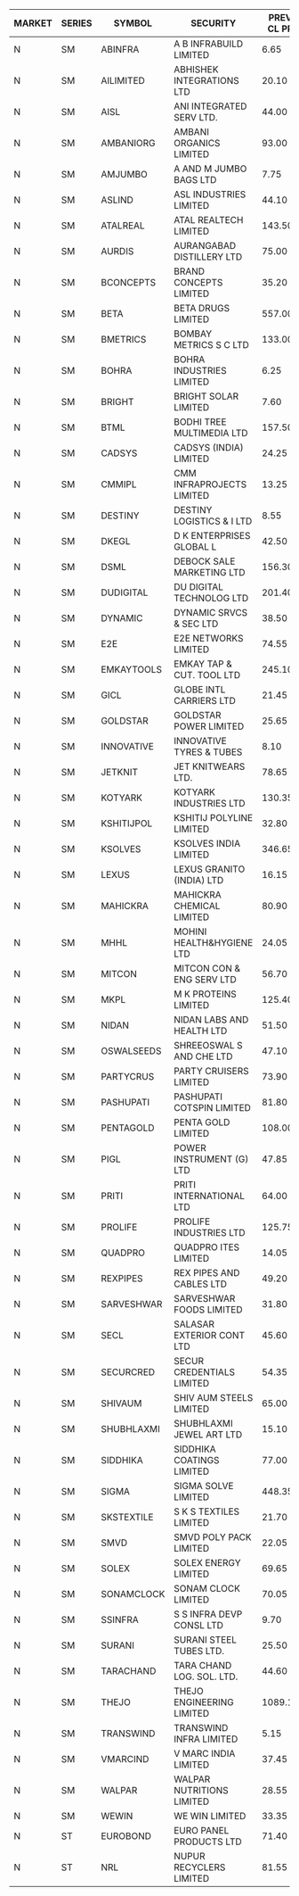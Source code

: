


| MARKET | SERIES | SYMBOL | SECURITY | PREV CL PR | OPEN PRICE | HIGH PRICE | LOW PRICE | CLOSE PRICE | NET TRDVAL | NET TRDQTY | CORP IND | HI 52 WK | LO 52 WK |
| ----- | ----- | ----- | ----- | ----- | ----- | ----- | ----- | ----- | ----- | ----- | ----- | ----- | ----- |
| N | SM | ABINFRA | A B INFRABUILD LIMITED | 6.65 | 6.35 | 6.35 | 6.35 | 6.35 | 50800.00 | 8000 |  | 11.15 | 5.00 |
| N | SM | AILIMITED | ABHISHEK INTEGRATIONS LTD | 20.10 | 20.10 | 20.10 | 20.10 | 20.10 | 60300.00 | 3000 |  | 38.60 | 19.00 |
| N | SM | AISL | ANI INTEGRATED SERV LTD. | 44.00 | 43.00 | 44.25 | 43.00 | 44.25 | 104700.00 | 2400 |  | 71.00 | 20.85 |
| N | SM | AMBANIORG | AMBANI ORGANICS LIMITED | 93.00 | 91.00 | 97.65 | 91.00 | 97.65 | 761200.00 | 8000 |  | 114.85 | 43.70 |
| N | SM | AMJUMBO | A AND M JUMBO BAGS LTD | 7.75 | 7.40 | 7.40 | 7.40 | 7.40 | 59200.00 | 8000 |  | 14.40 | 7.40 |
| N | SM | ASLIND | ASL INDUSTRIES LIMITED | 44.10 | 44.10 | 46.25 | 44.10 | 46.25 | 361400.00 | 8000 |  | 46.25 | 11.00 |
| N | SM | ATALREAL | ATAL REALTECH LIMITED | 143.50 | 152.80 | 152.80 | 148.10 | 151.00 | 1204720.00 | 8000 |  | 188.40 | 30.95 |
| N | SM | AURDIS | AURANGABAD DISTILLERY LTD | 75.00 | 77.50 | 77.50 | 77.50 | 77.50 | 310000.00 | 4000 |  | 86.00 | 29.60 |
| N | SM | BCONCEPTS | BRAND CONCEPTS LIMITED | 35.20 | 36.10 | 36.25 | 36.10 | 36.25 | 542850.00 | 15000 |  | 48.00 | 20.25 |
| N | SM | BETA | BETA DRUGS LIMITED | 557.00 | 557.00 | 557.00 | 550.00 | 557.00 | 887600.00 | 1600 |  | 665.00 | 104.80 |
| N | SM | BMETRICS | BOMBAY METRICS S C LTD | 133.00 | 132.00 | 132.00 | 132.00 | 132.00 | 158400.00 | 1200 |  | 144.10 | 117.90 |
| N | SM | BOHRA | BOHRA INDUSTRIES LIMITED | 6.25 | 5.95 | 5.95 | 5.95 | 5.95 | 226100.00 | 38000 |  | 7.25 | 1.20 |
| N | SM | BRIGHT | BRIGHT SOLAR LIMITED | 7.60 | 8.35 | 8.35 | 8.10 | 8.35 | 7304100.00 | 879000 |  | 15.55 | 4.60 |
| N | SM | BTML | BODHI TREE MULTIMEDIA LTD | 157.50 | 157.50 | 157.50 | 157.50 | 157.50 | 189000.00 | 1200 |  | 162.50 | 64.05 |
| N | SM | CADSYS | CADSYS (INDIA) LIMITED | 24.25 | 25.45 | 25.45 | 25.00 | 25.45 | 253600.00 | 10000 |  | 36.90 | 18.10 |
| N | SM | CMMIPL | CMM INFRAPROJECTS LIMITED | 13.25 | 13.25 | 13.25 | 13.25 | 13.25 | 39750.00 | 3000 |  | 21.05 | 2.85 |
| N | SM | DESTINY | DESTINY LOGISTICS & I LTD | 8.55 | 8.50 | 8.50 | 8.50 | 8.50 | 51000.00 | 6000 |  | 15.35 | 8.15 |
| N | SM | DKEGL | D K ENTERPRISES GLOBAL L | 42.50 | 42.50 | 44.35 | 42.50 | 42.75 | 1553100.00 | 36000 |  | 50.40 | 35.10 |
| N | SM | DSML | DEBOCK SALE MARKETING LTD | 156.30 | 154.00 | 154.00 | 148.50 | 148.50 | 15217200.00 | 102000 |  | 157.00 | 5.75 |
| N | SM | DUDIGITAL | DU DIGITAL TECHNOLOG LTD | 201.40 | 191.35 | 191.35 | 191.35 | 191.35 | 382700.00 | 2000 |  | 212.00 | 95.00 |
| N | SM | DYNAMIC | DYNAMIC SRVCS & SEC LTD | 38.50 | 38.30 | 38.30 | 34.90 | 35.35 | 2341700.00 | 66000 |  | 49.80 | 34.90 |
| N | SM | E2E | E2E NETWORKS LIMITED | 74.55 | 78.25 | 78.25 | 78.25 | 78.25 | 2973500.00 | 38000 |  | 78.25 | 36.00 |
| N | SM | EMKAYTOOLS | EMKAY TAP & CUT. TOOL LTD | 245.10 | 243.00 | 243.00 | 243.00 | 243.00 | 145800.00 | 600 |  | 271.00 | 98.00 |
| N | SM | GICL | GLOBE INTL CARRIERS LTD | 21.45 | 22.05 | 22.05 | 20.45 | 20.45 | 476250.00 | 22500 |  | 25.05 | 16.90 |
| N | SM | GOLDSTAR | GOLDSTAR POWER LIMITED | 25.65 | 24.40 | 24.40 | 24.40 | 24.40 | 146400.00 | 6000 |  | 27.05 | 19.70 |
| N | SM | INNOVATIVE | INNOVATIVE TYRES & TUBES | 8.10 | 7.75 | 8.00 | 7.70 | 7.95 | 398550.00 | 51000 |  | 20.45 | 7.00 |
| N | SM | JETKNIT | JET KNITWEARS LTD. | 78.65 | 82.55 | 82.55 | 82.00 | 82.55 | 865950.00 | 10500 |  | 82.55 | 18.00 |
| N | SM | KOTYARK | KOTYARK INDUSTRIES LTD | 130.35 | 136.85 | 136.85 | 136.85 | 136.85 | 547400.00 | 4000 |  | 136.85 | 67.90 |
| N | SM | KSHITIJPOL | KSHITIJ POLYLINE LIMITED | 32.80 | 33.50 | 33.50 | 33.50 | 33.50 | 156311.00 | 4666 |  | 45.65 | 19.85 |
| N | SM | KSOLVES | KSOLVES INDIA LIMITED | 346.65 | 346.65 | 352.00 | 335.85 | 348.10 | 4162800.00 | 12000 |  | 1718.20 | 295.00 |
| N | SM | LEXUS | LEXUS GRANITO (INDIA) LTD | 16.15 | 16.95 | 16.95 | 16.00 | 16.45 | 65850.00 | 4000 |  | 22.50 | 10.30 |
| N | SM | MAHICKRA | MAHICKRA CHEMICAL LIMITED | 80.90 | 76.70 | 76.70 | 76.70 | 76.70 | 115050.00 | 1500 |  | 96.50 | 75.00 |
| N | SM | MHHL | MOHINI HEALTH&HYGIENE LTD | 24.05 | 26.30 | 28.85 | 25.65 | 28.75 | 6109050.00 | 222000 |  | 39.50 | 18.05 |
| N | SM | MITCON | MITCON CON & ENG SERV LTD | 56.70 | 59.45 | 59.50 | 58.00 | 58.00 | 1305100.00 | 22000 |  | 64.95 | 33.10 |
| N | SM | MKPL | M K PROTEINS LIMITED | 125.40 | 119.15 | 119.15 | 119.15 | 119.15 | 476600.00 | 4000 |  | 158.00 | 75.10 |
| N | SM | NIDAN | NIDAN LABS AND HEALTH LTD | 51.50 | 51.50 | 54.00 | 50.25 | 53.00 | 2254900.00 | 43000 |  | 70.70 | 45.55 |
| N | SM | OSWALSEEDS | SHREEOSWAL S AND CHE LTD | 47.10 | 45.00 | 45.00 | 45.00 | 45.00 | 180000.00 | 4000 |  | 60.00 | 28.00 |
| N | SM | PARTYCRUS | PARTY CRUISERS LIMITED | 73.90 | 73.90 | 76.00 | 73.00 | 76.00 | 1339600.00 | 18000 |  | 76.00 | 16.50 |
| N | SM | PASHUPATI | PASHUPATI COTSPIN LIMITED | 81.80 | 83.00 | 83.00 | 83.00 | 83.00 | 132800.00 | 1600 |  | 99.00 | 50.00 |
| N | SM | PENTAGOLD | PENTA GOLD LIMITED | 108.00 | 108.00 | 108.00 | 108.00 | 108.00 | 324000.00 | 3000 |  | 115.00 | 51.25 |
| N | SM | PIGL | POWER INSTRUMENT (G) LTD | 47.85 | 49.95 | 50.00 | 49.95 | 50.00 | 399800.00 | 8000 |  | 88.60 | 11.20 |
| N | SM | PRITI | PRITI INTERNATIONAL LTD | 64.00 | 61.70 | 61.70 | 61.50 | 61.50 | 394240.00 | 6400 |  | 284.90 | 57.25 |
| N | SM | PROLIFE | PROLIFE INDUSTRIES LTD | 125.75 | 130.75 | 131.25 | 122.00 | 128.80 | 2708700.00 | 21000 |  | 131.60 | 39.75 |
| N | SM | QUADPRO | QUADPRO ITES LIMITED | 14.05 | 15.05 | 15.15 | 15.05 | 15.15 | 361800.00 | 24000 |  | 18.80 | 11.25 |
| N | SM | REXPIPES | REX PIPES AND CABLES LTD | 49.20 | 46.00 | 49.00 | 46.00 | 49.00 | 380000.00 | 8000 |  | 64.35 | 26.00 |
| N | SM | SARVESHWAR | SARVESHWAR FOODS LIMITED | 31.80 | 33.35 | 33.35 | 33.35 | 33.35 | 426880.00 | 12800 |  | 37.85 | 11.70 |
| N | SM | SECL | SALASAR EXTERIOR CONT LTD | 45.60 | 45.00 | 47.85 | 43.35 | 47.85 | 812100.00 | 18000 |  | 48.55 | 9.90 |
| N | SM | SECURCRED | SECUR CREDENTIALS LIMITED | 54.35 | 57.05 | 57.05 | 57.05 | 57.05 | 68460.00 | 1200 |  | 60.80 | 12.00 |
| N | SM | SHIVAUM | SHIV AUM STEELS LIMITED | 65.00 | 65.00 | 65.00 | 65.00 | 65.00 | 5850000.00 | 90000 |  | 65.00 | 46.50 |
| N | SM | SHUBHLAXMI | SHUBHLAXMI JEWEL ART LTD | 15.10 | 14.50 | 14.50 | 14.50 | 14.50 | 14500.00 | 1000 |  | 26.80 | 11.20 |
| N | SM | SIDDHIKA | SIDDHIKA COATINGS LIMITED | 77.00 | 74.05 | 74.05 | 73.50 | 73.50 | 295100.00 | 4000 |  | 94.00 | 45.00 |
| N | SM | SIGMA | SIGMA SOLVE LIMITED | 448.35 | 440.00 | 440.00 | 440.00 | 440.00 | 264000.00 | 600 |  | 615.00 | 33.80 |
| N | SM | SKSTEXTILE | S K S TEXTILES LIMITED | 21.70 | 20.80 | 20.80 | 20.80 | 20.80 | 20800.00 | 1000 |  | 30.45 | 19.00 |
| N | SM | SMVD | SMVD POLY PACK LIMITED | 22.05 | 23.15 | 23.15 | 21.30 | 22.30 | 220700.00 | 10000 |  | 25.65 | 7.40 |
| N | SM | SOLEX | SOLEX ENERGY LIMITED | 69.65 | 73.10 | 73.10 | 73.10 | 73.10 | 877200.00 | 12000 |  | 73.10 | 28.95 |
| N | SM | SONAMCLOCK | SONAM CLOCK LIMITED | 70.05 | 71.00 | 71.00 | 68.00 | 69.00 | 624000.00 | 9000 |  | 71.00 | 39.00 |
| N | SM | SSINFRA | S S INFRA DEVP CONSL LTD | 9.70 | 10.15 | 10.15 | 10.15 | 10.15 | 91350.00 | 9000 |  | 11.65 | 7.20 |
| N | SM | SURANI | SURANI STEEL TUBES LTD. | 25.50 | 26.50 | 26.75 | 26.50 | 26.75 | 159500.00 | 6000 |  | 46.65 | 17.35 |
| N | SM | TARACHAND | TARA CHAND LOG. SOL. LTD. | 44.60 | 41.55 | 41.55 | 41.55 | 41.55 | 83100.00 | 2000 |  | 52.35 | 26.00 |
| N | SM | THEJO | THEJO ENGINEERING LIMITED | 1089.15 | 1098.00 | 1140.00 | 1052.05 | 1115.65 | 8376037.50 | 7500 |  | 3950.00 | 826.00 |
| N | SM | TRANSWIND | TRANSWIND INFRA LIMITED | 5.15 | 4.90 | 5.40 | 4.90 | 5.40 | 41200.00 | 8000 |  | 8.30 | 3.80 |
| N | SM | VMARCIND | V MARC INDIA LIMITED | 37.45 | 35.00 | 38.40 | 35.00 | 38.40 | 220200.00 | 6000 |  | 45.00 | 25.35 |
| N | SM | WALPAR | WALPAR NUTRITIONS LIMITED | 28.55 | 28.60 | 28.60 | 28.60 | 28.60 | 57200.00 | 2000 |  | 51.50 | 27.55 |
| N | SM | WEWIN | WE WIN LIMITED | 33.35 | 34.95 | 35.00 | 34.95 | 35.00 | 209850.00 | 6000 |  | 51.00 | 13.05 |
| N | ST | EUROBOND | EURO PANEL PRODUCTS LTD | 71.40 | 71.00 | 71.00 | 67.85 | 70.10 | 31414000.00 | 452000 |  | 73.50 | 67.85 |
| N | ST | NRL | NUPUR RECYCLERS LIMITED | 81.55 | 85.60 | 85.60 | 85.60 | 85.60 | 13524800.00 | 158000 |  | 85.60 | 70.35 |



